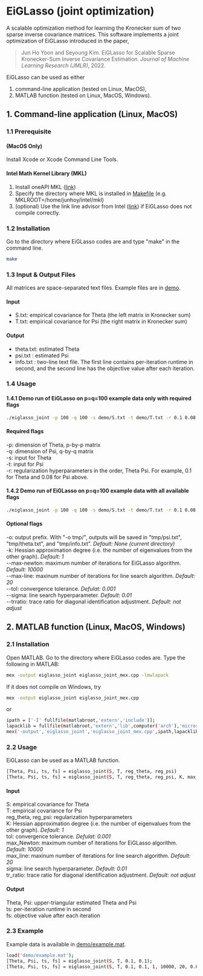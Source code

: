 # EiGLasso (joint optimization)
A scalable optimization method for learning the Kronecker sum of two sparse inverse covariance matrices. This software implements a joint optimization of EiGLasso introduced in the paper,
> Jun Ho Yoon and Seyoung Kim. EiGLasso for Scalable Sparse Kronecker-Sum Inverse Covariance Estimation. *Journal of Machine Learning Research (JMLR)*, 2022.

EiGLasso can be used as either 

1. command-line application (tested on Linux, MacOS),
2. MATLAB function (tested on Linux, MacOS, Windows).


## 1. Command-line application (Linux, MacOS)

  ### 1.1 Prerequisite
  #### (MacOS Only)
Install Xcode or Xcode Command Line Tools.
  
  #### Intel Math Kernel Library (MKL) ####

1. Install oneAPI MKL ([link](https://software.intel.com/content/www/us/en/develop/articles/oneapi-standalone-components.html#onemkl))
2. Specify the directory where MKL is installed in [Makefile](Makefile) (e.g. MKLROOT=/home/junhoy/intel/mkl)
3. (optional) Use the link line advisor from Intel ([link](https://software.intel.com/content/www/us/en/develop/tools/oneapi/components/onemkl/link-line-advisor.html)) if EiGLasso does not compile correctly.


  ### 1.2 Installation

  Go to the directory where EiGLasso codes are and type "make" in the command line.

  ```bash
  make
  ```
  
  
  ### 1.3 Input & Output Files
  
  All matrices are space-separated text files. Example files are in [demo](../demo/).
  
  #### Input ####
  * S.txt: empirical covariance for Theta (the left matrix in Kronecker sum)
  * T.txt: empirical covariance for Psi   (the right matrix in Kronecker sum)

  #### Output ####
  * theta.txt: estimated Theta
  * psi.txt  : estimated Psi
  * info.txt : two-line text file. The first line contains per-iteration runtime in second, and the second line has the objective value after each iteration.
  

  ### 1.4 Usage

#### 1.4.1 Demo run of EiGLasso on p=q=100 example data only with required flags

  ```bash
  ./eiglasso_joint -p 100 -q 100 -s demo/S.txt -t demo/T.txt -r 0.1 0.08
  ```
  
 #### Required flags ####
 -p: dimension of Theta, p-by-p matrix  
 -q: dimension of Psi, q-by-q matrix  
 -s: input for Theta  
 -t: input for Psi  
 -r: regularization hyperparameters in the order, Theta Psi. For example, 0.1 for Theta and 0.08 for Psi above.  
 
 
#### 1.4.2 Demo run of EiGLasso on p=q=100 example data with all available flags
 
  ```bash
  ./eiglasso_joint -p 100 -q 100 -s demo/S.txt -t demo/T.txt -r 0.1 0.08 -o tmp/ -k 1 --max-newton 10000 --max-line 20 --tol 0.001 --sigma 0.01 --trratio 1
  ```
  
  
 #### Optional flags ####
 -o: output prefix. With "-o tmp/", outputs will be saved in "tmp/psi.txt", "tmp/theta.txt", and "tmp/info.txt". *Default: None (current directory)*  
 -k: Hessian approximation degree (i.e. the number of eigenvalues from the other graph). *Default: 1*  
 --max-newton: maximum number of iterations for EiGLasso algorithm. *Default: 10000*  
 --max-line: maxinum number of iterations for line search algorithm. *Default: 20*  
 --tol: convergence tolerance. *Defulat: 0.001*  
 --sigma: line search hyperparameter. *Default: 0.01*  
 --trratio: trace ratio for diagonal identification adjustment. *Default: not adjust*  

  

## 2. MATLAB function (Linux, MacOS, Windows)

### 2.1 Installation

Open MATLAB. Go to the directory where EiGLasso codes are. Type the following in MATLAB:

  ```bash
  mex -output eiglasso_joint eiglasso_joint_mex.cpp -lmwlapack
  ```

If it does not compile on Windows, try

  ```bash
  mex -output eiglasso_joint eiglasso_joint_mex.cpp
  ```  
  or
  ```bash
  ipath = ['-I' fullfile(matlabroot,'extern','include')];
  lapacklib = fullfile(matlabroot,'extern','lib',computer('arch'),'microsoft','libmwlapack.lib');
  mex('-output','eiglasso_joint','eiglasso_joint_mex.cpp',ipath,lapacklib)
  ```
  
  
### 2.2 Usage

EiGLasso can be used as a MATLAB function.

  ```bash
  [Theta, Psi, ts, fs] = eiglasso_joint(S, T, reg_theta, reg_psi)
  [Theta, Psi, ts, fs] = eiglasso_joint(S, T, reg_theta, reg_psi, K, max_Newton, max_line, tol, sigma, tr_ratio)
  ```
  
  #### Input ####
  
  S: empirical covariance for Theta  
  T: empirical covariance for Psi  
  reg_theta, reg_psi: regularization hyperparameters  
  K: Hessian approximation degree (i.e. the number of eigenvalues from the other graph). *Default: 1*  
  tol: convergence tolerance. *Defulat: 0.001*  
  max_Newton: maximum number of iterations for EiGLasso algorithm. *Default: 10000*  
  max_line: maxinum number of iterations for line search algorithm. *Default: 20*  
  sigma: line search hyperparameter. *Default: 0.01*  
  tr_ratio: trace ratio for diagonal identification adjustment. *Default: not adjust*  
  
  #### Output ####
  
  Theta, Psi: upper-triangular estimated Theta and Psi  
  ts: per-iteration runtime in second  
  fs: objective value after each iteration


### 2.3 Example

Example data is available in [demo/example.mat](demo/example.mat).

  ```bash
  load('demo/example.mat');
  [Theta, Psi, ts, fs] = eiglasso_joint(S, T, 0.1, 0.1);
  [Theta, Psi, ts, fs] = eiglasso_joint(S, T, 0.1, 0.1, 1, 10000, 20, 0.001, 0.01, 1);
  ```
